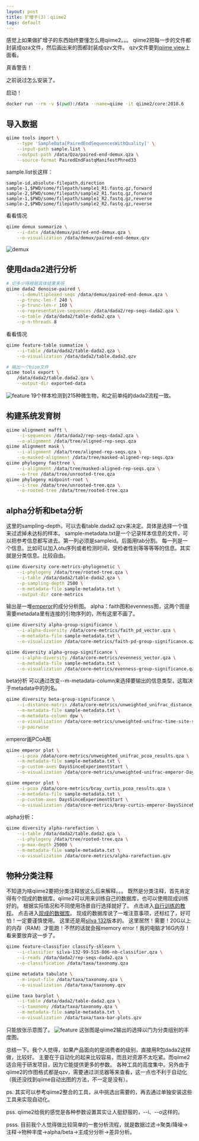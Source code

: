 ```yaml
---
layout: post
title: 扩增子(3)：qiime2
tags: default
---
```

感觉上如果做扩增子的东西始终要懂怎么用qiime2。。。
qiime2把每一步的文件都封装成qza文件，然后画出来的图都封装成qzv文件。
qzv文件要到[qiime view](https://view.qiime2.org/)上面看。

真香警告！

之前说过怎么安装了。

启动！
```bash
docker run --rm -v $(pwd):/data --name=qiime -it qiime2/core:2018.6
```

导入数据
---
```bash
qiime tools import \
	--type 'SampleData[PairedEndSequencesWithQuality]' \
	--input-path sample.list \
	--output-path /data/Qza/paired-end-demux.qza \
	--source-format PairedEndFastqManifestPhred33
```
sample.list长这样：
```
sample-id,absolute-filepath,direction
sample-1,$PWD/some/filepath/sample1_R1.fastq.gz,forward
sample-2,$PWD/some/filepath/sample2_R1.fastq.gz,forward
sample-1,$PWD/some/filepath/sample1_R2.fastq.gz,reverse
sample-2,$PWD/some/filepath/sample2_R2.fastq.gz,reverse
```
看看情况
```bash
qiime demux summarize \
	--i-data /data/demux/paired-end-demux.qza \
	--o-visualization /data/demux/paired-end-demux.qzv
```
![demux](https://raw.githubusercontent.com/pzweuj/pzweuj.github.io/master/downloads/images/qiime2-demux.PNG)

使用dada2进行分析
---
```bash
# 切多少得根据具体结果来呀
qiime dada2 denoise-paired \
	--i-demultiplexed-seqs /data/demux/paired-end-demux.qza \
	--p-trunc-len-f 240 \
	--p-trunc-len-r 160 \
	--o-representative-sequences /data/dada2/rep-seqs-dada2.qza \
	--o-table /data/dada2/table-dada2.qza \
	--p-n-threads 8
```
看看情况
```bash
qiime feature-table summatize \
	--i-table /data/dada2/table-dada2.qza \
	--o-visualization /data/dada2/table.dada2.qzv

# 输出一个biom文件
qiime tools export \
	/data/dada2/table.dada2.qza \
	--output-dir exported-data
```
![feature](https://raw.githubusercontent.com/pzweuj/pzweuj.github.io/master/downloads/images/qiime2-dada2-feature.PNG)
19个样本检测到215种微生物，和之前单纯的dada2流程一致。

构建系统发育树
---
```bash
qiime alignment mafft \
	--i-sequences /data/dada2/rep-seqs-dada2.qza \
	--o-alignment /data/tree/aligned-rep-seqs.qza
qiime alignment mask \
	--i-alignment /data/tree/aligned-rep-seqs.qza \
	--o-masked-alignment /data/tree/masked-aligned-rep-seqs.qza
qiime phylogeny fasttree \
	--i-alignment /data/tree/masked-aligned-rep-seqs.qza \
	--o-tree /data/tree/unrooted-tree.qza
qiime phylogeny midpoint-root \
	--i-tree /data/tree/unrooted-tree.qza \
	--o-rooted-tree /data/tree/rooted-tree.qza
```

alpha分析和beta分析
---
这里的sampling-depth，可以去看table.dada2.qzv来决定。具体是选择一个值来过滤掉未达标的样本。
sample-metadata.txt是一个记录样本信息的文件，可以把参考信息都写进去。第一列必须是sampleid。后面用tab分割。
每一列是一个信息。比如可以加入otu序列或者检测时间，受检者性别等等等等的信息。其实就是分类信息。比较自由。
```bash
qiime diversity core-metrics-phylogenetic \
	--i-phylogeny /data/tree/rooted-tree.qza \
	--i-table /data/dada2/table-dada2.qza \
	--p-sampling-depth 2500 \
	--m-metadata-file sample-metadata.txt \
	--output-dir core-metrics
```
输出是一堆[emperor](https://biocore.github.io/emperor/)的成分分析图。
alpha：faith图和evenness图，这两个图是需要metadata里有连接的引物序列的，所有这里不画了。
```bash
qiime diversity alpha-group-significance \
	--i-alpha-diversity /data/core-metrics/faith_pd_vector.qza \
	--m-metadata-file sample-metadata.txt \
	--o-visualization /data/core-metrics/faith-pd-group-significance.qzv

qiime diversity alpha-group-significance \
	--i-alpha-diversity /data/core-metrics/evenness_vector.qza \
	--m-metadata-file sample-metadata.txt \
	--o-visualization /data/core-metrics/evenness-group-significance.qzv
```

beta分析
可以通过改变--m-metadata-column来选择要输出的信息类型，这取决于metadata中的列名。
```bash
qiime diversity beta-group-significance \
	--i-distance-matrix /data/core-metrics/unweighted_unifrac_distance_matrix.qza \
	--m-metadata-file sample-metadata.txt \
	--m-metadata-column dpw \
	--o-visualization /data/core-metrics/unweighted-unifrac-time-site-significance.qzv \
	--p-pairwise
```

emperor画PCoA图
```bash
qiime emperor plot \
	--i-pcoa /data/core-metrics/unweighted_unifrac_pcoa_results.qza \
	--m-metadata-file sample-metadata.txt \
	--p-custom-axes DaysSinceExperimentStart \
	--o-visualization /data/core-metrics/unweighted-unifrac-emperor-DaysSinceExperimentStart.qzv

qiime emperor plot \
	--i-pcoa /data/core-metrics/bray_curtis_pcoa_results.qza \
	--m-metadata-file sample-metadata.txt \
	--p-custom-axes DaysSinceExperimentStart \
	--o-visualization /data/core-metrics/bray-curtis-emperor-DaysSinceExperimentStart.qzv
```

alpha分析：
```bash
qiime diversity alpha-rarefaction \
	--i-table /data/dada2/table.dada2.qza \
	--i-phylogeny /data/tree/rooted-tree.qza \
	--p-max-depth 25000 \
	--m-metadata-file sample-metadata.txt \
	--o-visualization /data/core-metrics/alpha-rarefaction.qzv
```

物种分类注释
---
不知道为啥qiime2要把分类注释放这么后来解释。。。
既然是分类注释，首先肯定得有个现成的数据库。qiime2可以用来训练自己的数据库，也可以使用现成训练好的。
根据实际情况和不同使用场景自行选择就好了。
点击进入[自行训练的教程](https://docs.qiime2.org/2018.6/tutorials/feature-classifier/)。
点击进入[现成的数据库](https://docs.qiime2.org/2018.6/data-resources/)。
现成的数据库说了一堆注意事项，还标红了，好可怕！一定要谨慎使用。
这里还是用[silva 132](https://data.qiime2.org/2018.6/common/silva-132-99-nb-classifier.qza)版本的。
这里居然！需要！20G以上的内存（RAM）才能跑！不然的话就会报memory error！我的电脑才16G内存！看来要放弃这一步了。
```bash
qiime feature-classifier classify-sklearn \
	--i-classifier silva-132-99-515-806-nb-classifier.qza \
	--i-reads /data/dada2/rep-seqs-dada2.qza \
	--o-classification /data/taxa/taxonomy.qza

qiime metadata tabulate \
	--m-input-file /data/taxa/taxonomy.qza \
	--o-visualization /data/taxa/taxonomy.qzv

qiime taxa barplot \
	--i-table /data/dada2/table-dada2.qza \
	--i-taxonomy /data/taxa/taxonomy.qza \
	--m-metadata-file sample-metadata.txt \
	--o-visualization /data/taxa/taxa-bar-plots.qzv
```
只能放张示意图了。
![feature](https://raw.githubusercontent.com/pzweuj/pzweuj.github.io/master/downloads/images/qiime2-dada2-taxabar.PNG)
这张图是qiime2输出的选择以门为分类组别的丰度图。


总结一下。我个人觉得，如果产品面向的是消费者的级别，直接用R包dada2这样做，比较好。
主要在于自动化的起来比较容易，而且对资源不太吃紧。而qiime2适合用于研发项目，因为它能提供更多的参数。
各种工具的高度集中。另外由于qiime2的作图格式都是qzv，需要通过浏览器等来查看，这一点也不利于自动化（我还没找到qiime自动出图的方法，不一定是没有）。

ps. 其实可以参考qiime2整合的工具，从中挑选出需要的，再去通过单独安装这些工具来实现自动化。

pss. qiime2给我的感觉是各种参数设置其实让人挺舒服的，--i、--o这样的。

psss. 目前我个人觉得做比较简单的一套分析流程，就是数据过滤→聚类/降噪→注释→物种丰度→alpha/beta→主成分分析→差异分析。

[-_-]:又水了一篇。